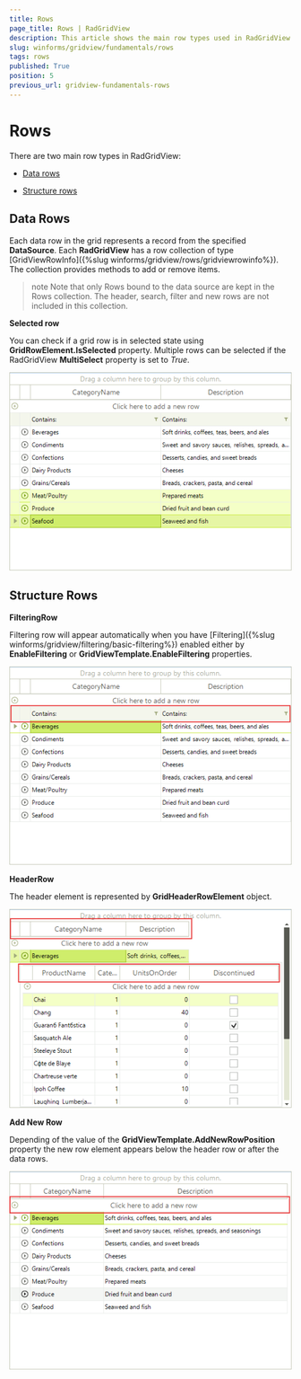 ```yaml
---
title: Rows
page_title: Rows | RadGridView
description: This article shows the main row types used in RadGridView
slug: winforms/gridview/fundamentals/rows
tags: rows
published: True
position: 5
previous_url: gridview-fundamentals-rows
---
```


# Rows

There are two main row types in RadGridView: 

* [Data rows](#data-rows)

* [Structure rows](#structure-rows)

## Data Rows

Each data row in the grid represents a record from the specified __DataSource__. Each __RadGridView__ has a row collection of type [GridViewRowInfo]({%slug winforms/gridview/rows/gridviewrowinfo%}). The collection provides methods to add or remove items.
      	

>note Note that only Rows bound to the data source are kept in the Rows collection. The header, search, filter and new rows are not included in this collection.

__Selected row__

You can check if a grid row is in selected state using __GridRowElement.IsSelected__ property. Multiple rows can be selected if the RadGridView __MultiSelect__ property is set to *True*.

![gridview-fundamentals-row 001](images/gridview-fundamentals-row001.png)

## Structure Rows

__FilteringRow__

Filtering row will appear automatically when you have [Filtering]({%slug winforms/gridview/filtering/basic-filtering%}) enabled either by __EnableFiltering__ or __GridViewTemplate.EnableFiltering__ properties.

![gridview-fundamentals-overview-of-radgridview-structure 004](images/gridview-fundamentals-overview-of-radgridview-structure004.png)

__HeaderRow__

The header element is represented by __GridHeaderRowElement__ object.

![gridview-fundamentals-overview-of-radgridview-structure 002](images/gridview-fundamentals-overview-of-radgridview-structure002.png)

__Add New Row__

Depending of the value of the __GridViewTemplate.AddNewRowPosition__ property the new row element appears below the header row or after the data rows.

![gridview-fundamentals-overview-of-radgridview-structure 003](images/gridview-fundamentals-overview-of-radgridview-structure003.png)
